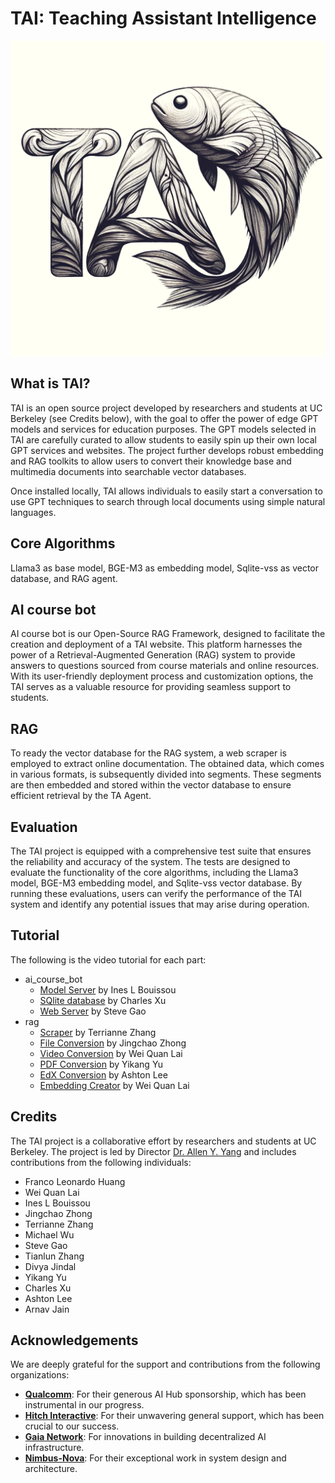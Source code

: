 # TAI: Teaching Assistant Intelligence
![TAI_logo.png](TAI_logo.png)

## What is TAI?
TAI is an open source project developed by researchers and students at UC Berkeley (see Credits below), with the goal to offer the power of edge GPT models and services for education purposes. The GPT models selected in TAI are carefully curated to allow students to easily spin up their own local GPT services and websites. The project further develops robust embedding and RAG toolkits to allow users to convert their knowledge base and multimedia documents into searchable vector databases. 

Once installed locally, TAI allows individuals to easily start a conversation to use GPT techniques to search through local documents using simple natural languages.

## Core Algorithms
Llama3 as base model, BGE-M3 as embedding model, Sqlite-vss as vector database, and RAG agent.

## AI course bot
AI course bot is our Open-Source RAG Framework, designed to facilitate the creation and deployment of a TAI website. This platform harnesses the power of a Retrieval-Augmented Generation (RAG) system to provide answers to questions sourced from course materials and online resources. With its user-friendly deployment process and customization options, the TAI serves as a valuable resource for providing seamless support to students.

## RAG
To ready the vector database for the RAG system, a web scraper is employed to extract online documentation. The obtained data, which comes in various formats, is subsequently divided into segments. These segments are then embedded and stored within the vector database to ensure efficient retrieval by the TA Agent.

## Evaluation
The TAI project is equipped with a comprehensive test suite that ensures the reliability and accuracy of the system. The tests are designed to evaluate the functionality of the core algorithms, including the Llama3 model, BGE-M3 embedding model, and Sqlite-vss vector database. By running these evaluations, users can verify the performance of the TAI system and identify any potential issues that may arise during operation.

## Tutorial
The following is the video tutorial for each part:
- ai_course_bot
  - [Model Server](https://drive.google.com/file/d/17t8tKCktBrOaCwupAscUq5FWBeqlMMrQ/view?usp=drive_link) by Ines L Bouissou
  - [SQlite database](https://drive.google.com/file/d/1XIDp5Z33FdugCFK4ohDFpg6lFP1r-m4N/view?usp=drive_link) by Charles Xu
  - [Web Server](https://drive.google.com/file/d/1N5dl0RTCkp1x2RLpTZXQ7sUY806Yu_FO/view?usp=drive_link) by Steve Gao
- rag
  - [Scraper](https://drive.google.com/file/d/1xMsCCojY_Og05yZM1wxW82lI-PrbRN_G/view?usp=drive_link) by Terrianne Zhang
  - [File Conversion](https://drive.google.com/file/d/1ecydUNq8mJ1UgZpqDWdKHHWrQUMPUlD-/view?usp=drive_link) by Jingchao Zhong
  - [Video Conversion](https://drive.google.com/file/d/1D1klaMkL7ufTT98PBWZYgH7LmHJFJSt8/view?usp=drive_link) by Wei Quan Lai
  - [PDF Conversion](https://drive.google.com/file/d/16YLTWMkWWF1RxvtXHEXsFhPxb9I7Rx42/view?usp=drive_link) by Yikang Yu
  - [EdX Conversion](https://drive.google.com/file/d/1YhQyt638Hiz2HUkI2g7uHLn_s53RO3ok/view?usp=drive_link) by Ashton Lee
  - [Embedding Creator](https://drive.google.com/file/d/1ZQCWvgVoCrTqOvAFKVx-tC5nkZoL4IQi/view?usp=drive_link) by Wei Quan Lai

## Credits
The TAI project is a collaborative effort by researchers and students at UC Berkeley. The project is led by Director [Dr. Allen Y. Yang](https://people.eecs.berkeley.edu/~yang/) and includes contributions from the following individuals:

- Franco Leonardo Huang
- Wei Quan Lai
- Ines L Bouissou
- Jingchao Zhong
- Terrianne Zhang
- Michael Wu
- Steve Gao
- Tianlun Zhang
- Divya Jindal
- Yikang Yu
- Charles Xu
- Ashton Lee
- Arnav Jain

## Acknowledgements

We are deeply grateful for the support and contributions from the following organizations:

- **[Qualcomm](https://www.qualcomm.com/)**: For their generous AI Hub sponsorship, which has been instrumental in our progress.
- **[Hitch Interactive](https://hitchinteractive.com/)**: For their unwavering general support, which has been crucial to our success.
- **[Gaia Network](https://www.gaianet.ai/)**: For innovations in building decentralized AI infrastructure.
- **[Nimbus-Nova](https://www.nimbus-nova.com/)**: For their exceptional work in system design and architecture.



